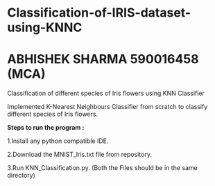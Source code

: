# Classification-of-IRIS-dataset-using-KNNC
# ABHISHEK SHARMA 590016458 (MCA)
Classification of different species of Iris flowers using KNN Classifier

Implemented K-Nearest Neighbours Classifier from scratch to classify different species of Iris flowers.

__Steps to run the program :__

1.Install any python compatible IDE. 

2.Download the MNIST_Iris.txt file from repository. 

3.Run KNN_Classification.py. (Both the Files should be in the same directory)

